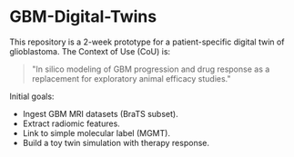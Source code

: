 # GBM-Digital-Twins

This repository is a 2-week prototype for a patient-specific digital twin of glioblastoma.
The Context of Use (CoU) is: 
> "In silico modeling of GBM progression and drug response as a replacement for exploratory animal efficacy studies."

Initial goals:
- Ingest GBM MRI datasets (BraTS subset).
- Extract radiomic features.
- Link to simple molecular label (MGMT).
- Build a toy twin simulation with therapy response.
